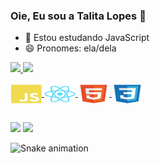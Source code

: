 ### Oie, Eu sou a Talita Lopes 👋

- 🌱 Estou estudando JavaScript
- 😄 Pronomes: ela/dela

<div>
  <a href="https://github.com/TalitaLops">
  <img height="180em" widtch="50%" src="https://github-readme-stats.vercel.app/api?username=talitalops&show_icons=true&theme=synthwave&include_all_commits=true&count_private=true"/>
  <img height="180em" widtch="50%" src="https://github-readme-stats.vercel.app/api/top-langs/?username=talitalops&layout=compact&langs_count=7&theme=synthwave"/>
</div><div style="display: inline_block"><br>
  <img align="center" alt="Lops-Js" height="30" width="50" src="https://raw.githubusercontent.com/devicons/devicon/master/icons/javascript/javascript-plain.svg">
  <img align="center" alt="Lops-React" height="30" width="50" src="https://raw.githubusercontent.com/devicons/devicon/master/icons/react/react-original.svg">
  <img align="center" alt="Lops-HTML" height="30" width="50" src="https://raw.githubusercontent.com/devicons/devicon/master/icons/html5/html5-original.svg">
  <img align="center" alt="Lops-CSS" height="30" width="50" src="https://raw.githubusercontent.com/devicons/devicon/master/icons/css3/css3-original.svg">
  </div>
    
  ##
  <div>
  <a href = "mailto:talitalopessilva.2020@gmail.com"><img src="https://img.shields.io/badge/-Gmail-%23333?style=for-the-badge&logo=gmail&logoColor=white" target="_blank"></a>
  <a href="https://www.linkedin.com/in/talita--lopes/" target="_blank"><img src="https://img.shields.io/badge/-LinkedIn-%230077B5?style=for-the-badge&logo=linkedin&logoColor=white" target="_blank"></a> 
  </div>
  
  ![Snake animation](https://github.com/TalitaLops/TalitaLops/blob/output/github-contribution-grid-snake.svg)
